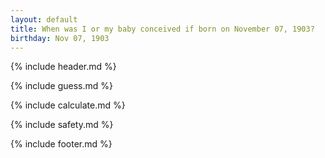 ```yaml
---
layout: default
title: When was I or my baby conceived if born on November 07, 1903?
birthday: Nov 07, 1903
---
```


{% include header.md %}

{% include guess.md %}

{% include calculate.md %}

{% include safety.md %}

{% include footer.md %}



